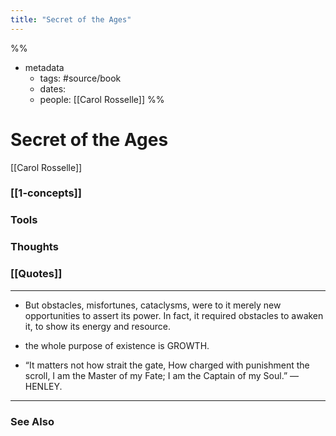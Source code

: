 ```yaml
---
title: "Secret of the Ages"
---
```

%%
- metadata
	- tags: #source/book
	- dates: 
	- people: [[Carol Rosselle]]
%%

# Secret of the Ages
[[Carol Rosselle]]

### [[1-concepts]]

### Tools

### Thoughts

### [[Quotes]]
---

- But obstacles, misfortunes, cataclysms, were to it merely new opportunities to assert its power. In fact, it required obstacles to awaken it, to show its energy and resource.

- the whole purpose of existence is GROWTH.

- “It matters not how strait the gate, How charged with punishment the scroll, I am the Master of my Fate; I am the Captain of my Soul.” —HENLEY.


----
### See Also